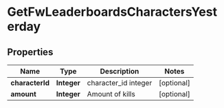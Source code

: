 
# GetFwLeaderboardsCharactersYesterday

## Properties
Name | Type | Description | Notes
------------ | ------------- | ------------- | -------------
**characterId** | **Integer** | character_id integer |  [optional]
**amount** | **Integer** | Amount of kills |  [optional]



